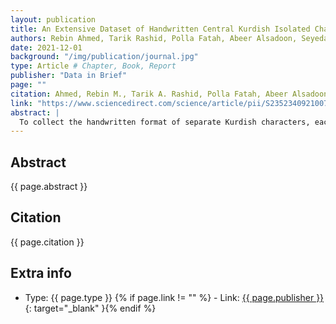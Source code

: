 ```yaml
---
layout: publication
title: An Extensive Dataset of Handwritten Central Kurdish Isolated Characters
authors: Rebin Ahmed, Tarik Rashid, Polla Fatah, Abeer Alsadoon, Seyedali Mirjaliligh
date: 2021-12-01
background: "/img/publication/journal.jpg"
type: Article # Chapter, Book, Report
publisher: "Data in Brief"
page: ""
citation: Ahmed, Rebin M., Tarik A. Rashid, Polla Fatah, Abeer Alsadoon, and Seyedali Mirjalili. "An extensive dataset of handwritten central Kurdish isolated characters." Data in Brief 39 (2021); 107479.
link: "https://www.sciencedirect.com/science/article/pii/S2352340921007605"
abstract: |
  To collect the handwritten format of separate Kurdish characters, each character has been printed on a grid of 14 × 9 of A4 paper. Each paper is filled with only one printed character so that the volunteers know what character should be written in each paper. Then each paper has been scanned, spliced, and cropped with a macro in photoshop to make sure the same process is applied for all characters. The grids of the characters have been filled mainly by volunteers of students from multiple universities in Erbil.
---
```


## Abstract

{{ page.abstract }}

## Citation

{{ page.citation }}

## Extra info

- Type: {{ page.type }}
{% if page.link != "" %} - Link: [ {{ page.publisher }} ]({{page.link}}){: target="\_blank" }{% endif %}

